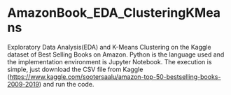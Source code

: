 # AmazonBook_EDA_ClusteringKMeans
Exploratory Data Analysis(EDA) and K-Means Clustering on the Kaggle dataset of Best Selling Books on Amazon. Python is the language used and the implementation environment is Jupyter Notebook. 
The execution is simple, just download the CSV file from Kaggle (https://www.kaggle.com/sootersaalu/amazon-top-50-bestselling-books-2009-2019) and run the code.
